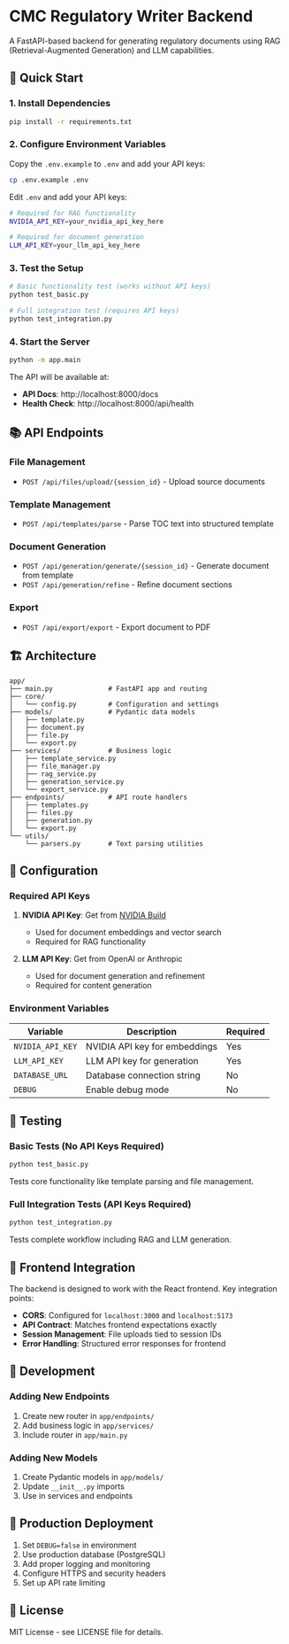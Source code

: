 # CMC Regulatory Writer Backend

A FastAPI-based backend for generating regulatory documents using RAG (Retrieval-Augmented Generation) and LLM capabilities.

## 🚀 Quick Start

### 1. Install Dependencies
```bash
pip install -r requirements.txt
```

### 2. Configure Environment Variables
Copy the `.env.example` to `.env` and add your API keys:
```bash
cp .env.example .env
```

Edit `.env` and add your API keys:
```bash
# Required for RAG functionality
NVIDIA_API_KEY=your_nvidia_api_key_here

# Required for document generation  
LLM_API_KEY=your_llm_api_key_here
```

### 3. Test the Setup
```bash
# Basic functionality test (works without API keys)
python test_basic.py

# Full integration test (requires API keys)
python test_integration.py
```

### 4. Start the Server
```bash
python -m app.main
```

The API will be available at:
- **API Docs**: http://localhost:8000/docs
- **Health Check**: http://localhost:8000/api/health

## 📚 API Endpoints

### File Management
- `POST /api/files/upload/{session_id}` - Upload source documents

### Template Management  
- `POST /api/templates/parse` - Parse TOC text into structured template

### Document Generation
- `POST /api/generation/generate/{session_id}` - Generate document from template
- `POST /api/generation/refine` - Refine document sections

### Export
- `POST /api/export/export` - Export document to PDF

## 🏗️ Architecture

```
app/
├── main.py              # FastAPI app and routing
├── core/
│   └── config.py        # Configuration and settings
├── models/              # Pydantic data models
│   ├── template.py
│   ├── document.py  
│   ├── file.py
│   └── export.py
├── services/            # Business logic
│   ├── template_service.py
│   ├── file_manager.py
│   ├── rag_service.py
│   ├── generation_service.py
│   └── export_service.py
├── endpoints/           # API route handlers
│   ├── templates.py
│   ├── files.py
│   ├── generation.py
│   └── export.py
└── utils/
    └── parsers.py       # Text parsing utilities
```

## 🔧 Configuration

### Required API Keys

1. **NVIDIA API Key**: Get from [NVIDIA Build](https://build.nvidia.com/)
   - Used for document embeddings and vector search
   - Required for RAG functionality

2. **LLM API Key**: Get from OpenAI or Anthropic
   - Used for document generation and refinement
   - Required for content generation

### Environment Variables

| Variable | Description | Required |
|----------|-------------|----------|
| `NVIDIA_API_KEY` | NVIDIA API key for embeddings | Yes |
| `LLM_API_KEY` | LLM API key for generation | Yes | 
| `DATABASE_URL` | Database connection string | No |
| `DEBUG` | Enable debug mode | No |

## 🧪 Testing

### Basic Tests (No API Keys Required)
```bash
python test_basic.py
```
Tests core functionality like template parsing and file management.

### Full Integration Tests (API Keys Required)
```bash
python test_integration.py
```
Tests complete workflow including RAG and LLM generation.

## 🔗 Frontend Integration

The backend is designed to work with the React frontend. Key integration points:

- **CORS**: Configured for `localhost:3000` and `localhost:5173`
- **API Contract**: Matches frontend expectations exactly
- **Session Management**: File uploads tied to session IDs
- **Error Handling**: Structured error responses for frontend

## 📝 Development

### Adding New Endpoints
1. Create new router in `app/endpoints/`
2. Add business logic in `app/services/`
3. Include router in `app/main.py`

### Adding New Models
1. Create Pydantic models in `app/models/`
2. Update `__init__.py` imports
3. Use in services and endpoints

## 🚀 Production Deployment

1. Set `DEBUG=false` in environment
2. Use production database (PostgreSQL)
3. Add proper logging and monitoring
4. Configure HTTPS and security headers
5. Set up API rate limiting

## 📄 License

MIT License - see LICENSE file for details.
